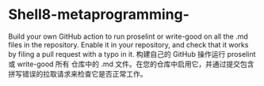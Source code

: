# Shell8-metaprogramming-
Build your own GitHub action to run proselint or write-good on all the .md files in the repository. Enable it in your repository, and check that it works by filing a pull request with a typo in it. 构建自己的 GitHub 操作运行 proselint 或 write-good 所有 仓库中的 .md 文件。在您的仓库中启用它，并通过提交包含拼写错误的拉取请求来检查它是否正常工作。
